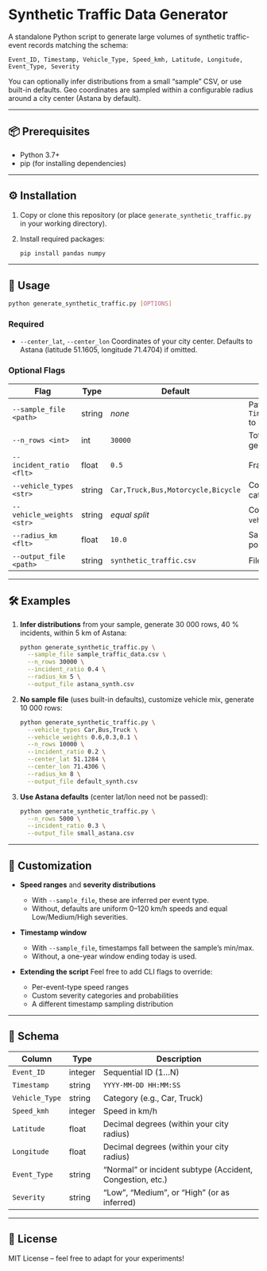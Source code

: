 # Synthetic Traffic Data Generator

A standalone Python script to generate large volumes of synthetic traffic-event records matching the schema:

```
Event_ID, Timestamp, Vehicle_Type, Speed_kmh, Latitude, Longitude, Event_Type, Severity
```

You can optionally infer distributions from a small “sample” CSV, or use built-in defaults. Geo coordinates are sampled within a configurable radius around a city center (Astana by default).

---

## 📦 Prerequisites

* Python 3.7+
* pip (for installing dependencies)

---

## ⚙️ Installation

1. Copy or clone this repository (or place `generate_synthetic_traffic.py` in your working directory).
2. Install required packages:

   ```bash
   pip install pandas numpy
   ```

---

## 🚀 Usage

```bash
python generate_synthetic_traffic.py [OPTIONS]
```

### Required

* `--center_lat`, `--center_lon`
  Coordinates of your city center. Defaults to Astana (latitude 51.1605, longitude 71.4704) if omitted.

### Optional Flags

| Flag                      | Type   | Default                            | Description                                                                                                  |
| ------------------------- | ------ | ---------------------------------- | ------------------------------------------------------------------------------------------------------------ |
| `--sample_file <path>`    | string | *none*                             | Path to sample CSV with columns `Timestamp,Event_Type,Speed_kmh,Severity` to infer real-world distributions. |
| `--n_rows <int>`          | int    | `30000`                            | Total number of synthetic records to generate.                                                               |
| `--incident_ratio <flt>`  | float  | `0.5`                              | Fraction of non-`Normal` events (incidents).                                                                 |
| `--vehicle_types <str>`   | string | `Car,Truck,Bus,Motorcycle,Bicycle` | Comma-separated list of vehicle categories.                                                                  |
| `--vehicle_weights <str>` | string | *equal split*                      | Comma-separated weights matching `--vehicle_types`. Sum is normalized to 1.                                  |
| `--radius_km <flt>`       | float  | `10.0`                             | Sampling radius (km) around the center point for latitude/longitude.                                         |
| `--output_file <path>`    | string | `synthetic_traffic.csv`            | File path for the generated CSV output.                                                                      |

---

## 🛠️ Examples

1. **Infer distributions** from your sample, generate 30 000 rows, 40 % incidents, within 5 km of Astana:

   ```bash
   python generate_synthetic_traffic.py \
     --sample_file sample_traffic_data.csv \
     --n_rows 30000 \
     --incident_ratio 0.4 \
     --radius_km 5 \
     --output_file astana_synth.csv
   ```

2. **No sample file** (uses built-in defaults), customize vehicle mix, generate 10 000 rows:

   ```bash
   python generate_synthetic_traffic.py \
     --vehicle_types Car,Bus,Truck \
     --vehicle_weights 0.6,0.3,0.1 \
     --n_rows 10000 \
     --incident_ratio 0.2 \
     --center_lat 51.1284 \
     --center_lon 71.4306 \
     --radius_km 8 \
     --output_file default_synth.csv
   ```

3. **Use Astana defaults** (center lat/lon need not be passed):

   ```bash
   python generate_synthetic_traffic.py \
     --n_rows 5000 \
     --incident_ratio 0.3 \
     --output_file small_astana.csv
   ```

---

## 🔧 Customization

* **Speed ranges** and **severity distributions**

  * With `--sample_file`, these are inferred per event type.
  * Without, defaults are uniform 0–120 km/h speeds and equal Low/Medium/High severities.

* **Timestamp window**

  * With `--sample_file`, timestamps fall between the sample’s min/max.
  * Without, a one-year window ending today is used.

* **Extending the script**
  Feel free to add CLI flags to override:

  * Per-event-type speed ranges
  * Custom severity categories and probabilities
  * A different timestamp sampling distribution

---

## 📝 Schema

| Column         | Type    | Description                                               |
| -------------- | ------- | --------------------------------------------------------- |
| `Event_ID`     | integer | Sequential ID (1…N)                                       |
| `Timestamp`    | string  | `YYYY-MM-DD HH:MM:SS`                                     |
| `Vehicle_Type` | string  | Category (e.g., Car, Truck)                               |
| `Speed_kmh`    | integer | Speed in km/h                                             |
| `Latitude`     | float   | Decimal degrees (within your city radius)                 |
| `Longitude`    | float   | Decimal degrees (within your city radius)                 |
| `Event_Type`   | string  | “Normal” or incident subtype (Accident, Congestion, etc.) |
| `Severity`     | string  | “Low”, “Medium”, or “High” (or as inferred)               |

---

## 📜 License

MIT License – feel free to adapt for your experiments!
